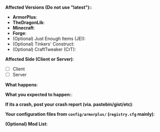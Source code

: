 **Affected Versions (Do not use "latest"):**:
  - **ArmorPlus**:
  - **TheDragonLib**:
  - **Minecraft**:
  - **Forge**:
  - (Optional) Just Enough Items (JEI):
  - (Optional) Tinkers' Construct:
  - (Optional) CraftTweaker (CrT):

**Affected Side (Client or Server)**:
- [ ] Client
- [ ] Server

**What happens**:

**What you expected to happen:**:

**If its a crash, post your crash report (via. pastebin/gist/etc)**:

**Your configuration files from `config/armorplus/` (`registry.cfg` mainly)**:

**(Optional) Mod List**:
